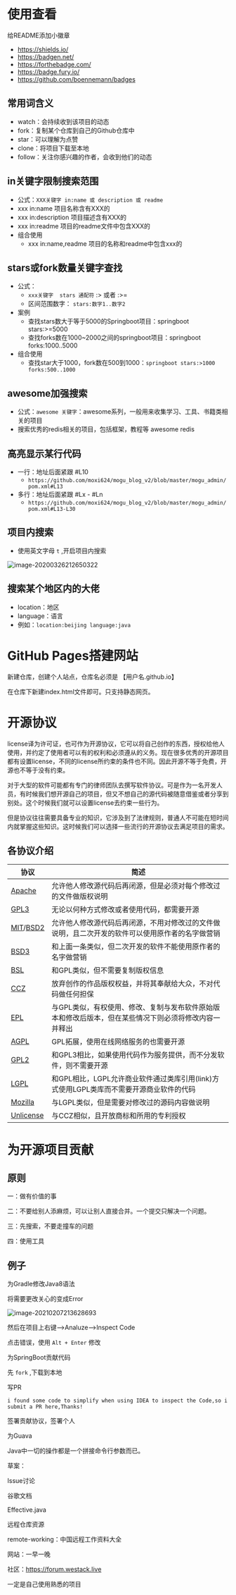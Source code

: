 # 使用查看

给README添加小徽章

- https://shields.io/
- https://badgen.net/
- https://forthebadge.com/
- https://badge.fury.io/
- https://github.com/boennemann/badges

## 常用词含义

- watch：会持续收到该项目的动态
- fork：复制某个仓库到自己的Github仓库中
- star：可以理解为点赞
- clone：将项目下载至本地
- follow：关注你感兴趣的作者，会收到他们的动态

 

## in关键字限制搜索范围

- 公式：`XXX关键字 in:name 或 description 或 readme`
- xxx in:name   项目名称含有XXX的
- xxx in:description   项目描述含有XXX的
- xxx in:readme   项目的readme文件中包含XXX的
- 组合使用
  - xxx   in:name,readme    项目的名称和readme中包含xxx的



## stars或fork数量关键字查找

- 公式：
  - `xxx关键字  stars 通配符`  :>  或者 :>=
  - 区间范围数字：  `stars:数字1..数字2`
- 案例
  - 查找stars数大于等于5000的Springboot项目：springboot  stars:>=5000
  - 查找forks数在1000~2000之间的springboot项目：springboot forks:1000..5000
- 组合使用
  - 查找star大于1000，fork数在500到1000：`springboot stars:>1000 forks:500..1000`



## awesome加强搜索

- 公式：`awesome 关键字`：awesome系列，一般用来收集学习、工具、书籍类相关的项目
- 搜索优秀的redis相关的项目，包括框架，教程等  awesome redis



## 高亮显示某行代码

- 一行：地址后面紧跟  #L10
  - `https://github.com/moxi624/mogu_blog_v2/blob/master/mogu_admin/pom.xml#L13`
- 多行：地址后面紧跟 #Lx - #Ln
  - `https://github.com/moxi624/mogu_blog_v2/blob/master/mogu_admin/pom.xml#L13-L30`

## 项目内搜索

- 使用英文字母 `t` ,开启项目内搜索

![image-20200326212650322](media/image-20200326212650322.png)



## 搜索某个地区内的大佬

- location：地区
- language：语言
- 例如：`location:beijing language:java`





# GitHub Pages搭建网站

新建仓库，创建个人站点，仓库名必须是 【用户名.github.io】

在仓库下新建index.html文件即可。只支持静态网页。





# 开源协议

license译为许可证，也可作为开源协议，它可以将自己创作的东西，授权给他人使用，并约定了使用者可以有的权利和必须遵从的义务。现在很多优秀的开源项目都有设置license，不同的license所约束的条件也不同。因此开源不等于免费，开源也不等于没有约束。

对于大型的软件可能都有专门的律师团队去撰写软件协议。可是作为一名开发人员，有时候我们想开源自己的项目，但又不想自己的源代码被随意借鉴或者分享到别处。这个时候我们就可以设置license去约束一些行为。

但是协议往往需要具备专业的知识，它涉及到了法律规则，普通人不可能在短时间内就掌握这些知识。这时候我们可以选择一些流行的开源协议去满足项目的需求。

## 各协议介绍



| 协议                                                         | 简述                                                         |
| ------------------------------------------------------------ | ------------------------------------------------------------ |
| [Apache](https://choosealicense.com/licenses/apache-2.0/)    | 允许他人修改源代码后再闭源，但是必须对每个修改过的文件做版权说明 |
| [GPL3](https://choosealicense.com/licenses/gpl-3.0/)         | 无论以何种方式修改或者使用代码，都需要开源                   |
| [MIT](https://choosealicense.com/licenses/mit/)/[BSD2](https://choosealicense.com/licenses/bsd-2-clause/) | 允许他人修改源代码后再闭源，不用对修改过的文件做说明，且二次开发的软件可以使用原作者的名字做营销 |
| [BSD3](https://choosealicense.com/licenses/bsd-3-clause/)    | 和上面一条类似，但二次开发的软件不能使用原作者的名字做营销   |
| [BSL](https://choosealicense.com/licenses/bsl-1.0/)          | 和GPL类似，但不需要复制版权信息                              |
| [CCZ](https://choosealicense.com/licenses/cc0-1.0/)          | 放弃创作的作品版权权益，并将其奉献给大众，不对代码做任何担保 |
| [EPL](https://opensource.org/licenses/EPL-2.0)               | 与GPL类似，有权使用、修改、复制与发布软件原始版本和修改后版本，但在某些情况下则必须将修改内容一并释出 |
| [AGPL](https://choosealicense.com/licenses/agpl-3.0/)        | GPL拓展，使用在线网络服务的也需要开源                        |
| [GPL2](https://choosealicense.com/licenses/gpl-2.0/)         | 和GPL3相比，如果使用代码作为服务提供，而不分发软件，则不需要开源 |
| [LGPL](https://choosealicense.com/licenses/lgpl-3.0/)        | 和GPL相比，LGPL允许商业软件通过类库引用(link)方式使用LGPL类库而不需要开源商业软件的代码 |
| [Mozilla](https://choosealicense.com/licenses/mpl-2.0/)      | 与LGPL类似，但是需要对修改过的源码内容做说明                 |
| [Unlicense](https://choosealicense.com/licenses/unlicense/)  | 与CCZ相似，且开放商标和所用的专利授权                        |





# 为开源项目贡献

## 原则

一：做有价值的事

二：不要给别人添麻烦，可以让别人直接合并。一个提交只解决一个问题。

三：先搜索，不要走撞车的问题

四：使用工具



## 例子

为Gradle修改Java8语法

将需要更改关心的变成Error

![image-20210207213628693](media/image-20210207213628693.png)

然后在项目上右键——>Analuze——>Inspect Code

点击错误，使用 ` Alt + Enter ` 修改



为SpringBoot贡献代码

先 ` fork ` ,下载到本地



写PR 

```
i found some code to simplify when using IDEA to inspect the Code,so i submit a PR here,Thanks!
```

签署贡献协议，签署个人



为Guava









Java中一切的操作都是一个拼接命令行参数而已。



草案：

Issue讨论



谷歌文档



Effective.java



远程仓库资源

remote-working：中国远程工作资料大全

网站：一早一晚



社区：https://forum.westack.live

一定是自己使用熟悉的项目







